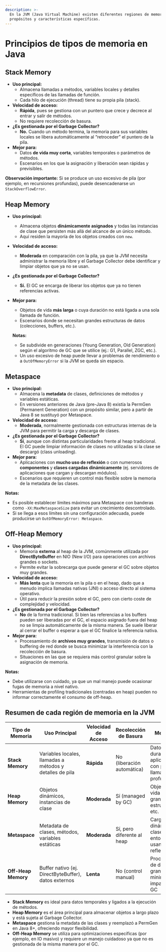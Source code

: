 ```yaml
---
description: >-
  En la JVM (Java Virtual Machine) existen diferentes regiones de memoria con
  propósitos y características específicas.
---
```


# Principios de tipos de memoria en Java

## Stack Memory

* **Uso principal:**
  * Almacena llamadas a métodos, variables locales y detalles específicos de las llamadas de función.
  * Cada hilo de ejecución (thread) tiene su propia pila (stack).
* **Velocidad de acceso:**
  * **Rápida**, pues se gestiona con un puntero que crece y decrece al entrar y salir de métodos.
  * No requiere recolección de basura.
* **¿Es gestionada por el Garbage Collector?**
  * **No.** Cuando un método termina, la memoria para sus variables locales se libera automáticamente al “retroceder” el puntero de la pila.
* **Mejor para:**
  * Datos **de vida muy corta**, variables temporales o parámetros de métodos.
  * Escenarios en los que la asignación y liberación sean rápidas y previsibles.

**Observación importante:** Si se produce un uso excesivo de pila (por ejemplo, en recursiones profundas), puede desencadenarse un `StackOverflowError`.

## Heap Memory

* **Uso principal:**
  * Almacena objetos **dinámicamente asignados** y todas las instancias de clase que persisten más allá del alcance de un único método.
  * Aquí residen la mayoría de los objetos creados con `new`.
* **Velocidad de acceso:**
  * **Moderada** en comparación con la pila, ya que la JVM necesita administrar la memoria libre y el Garbage Collector debe identificar y limpiar objetos que ya no se usan.
* **¿Es gestionada por el Garbage Collector?**
  * **Sí.** El GC se encarga de liberar los objetos que ya no tienen referencias activas.
*   **Mejor para:**

    * Objetos de vida **más larga** o cuya duración no está ligada a una sola llamada de función.
    * Escenarios donde se necesitan grandes estructuras de datos (colecciones, buffers, etc.).

    **Notas:**

    * Se subdivide en generaciones (Young Generation, Old Generation) según el algoritmo de GC que se utilice (ej.: G1, Parallel, ZGC, etc.).
    * Un uso excesivo de heap puede llevar a problemas de rendimiento o a `OutOfMemoryError` si la JVM se queda sin espacio.

## Metaspace

* **Uso principal:**
  * Almacena la **metadata** de clases, definiciones de métodos y variables estáticas.
  * En versiones anteriores de Java (pre-Java 8) existía la PermGen (Permanent Generation) con un propósito similar, pero a partir de Java 8 se sustituyó por Metaspace.
* **Velocidad de acceso:**
  * **Moderada**, normalmente gestionada con estructuras internas de la JVM para permitir la carga y descarga de clases.
* **¿Es gestionada por el Garbage Collector?**
  * **Sí**, aunque con distintas particularidades frente al heap tradicional. El GC puede limpiar información de clases no utilizadas si la clase se descargó (class unloading).
* **Mejor para:**
  * Aplicaciones con **mucho uso de reflexión** o con numerosos **componentes** y **clases cargadas dinámicamente** (ej. servidores de aplicaciones que cargan y descargan módulos).
  * Escenarios que requieren un control más flexible sobre la memoria de la metadata de las clases.

**Notas:**

* Es posible establecer límites máximos para Metaspace con banderas como `-XX:MaxMetaspaceSize` para evitar un crecimiento descontrolado.
* Si se llega a esos límites sin una configuración adecuada, puede producirse un `OutOfMemoryError: Metaspace`.

## Off-Heap Memory

* **Uso principal:**
  * Memoria **externa** al heap de la JVM, comúnmente utilizada por **DirectByteBuffer** en NIO (New I/O) para operaciones con archivos grandes o sockets.
  * Permite evitar la sobrecarga que puede generar el GC sobre objetos muy grandes.
* **Velocidad de acceso:**
  * **Más lenta** que la memoria en la pila o en el heap, dado que a menudo implica llamadas nativas (JNI) o acceso directo al sistema operativo.
  * Útil para reducir la presión sobre el GC, pero con cierto coste de complejidad y velocidad.
* **¿Es gestionada por el Garbage Collector?**
  * **No** de la forma tradicional. Si bien las referencias a los buffers pueden ser liberadas por el GC, el espacio asignado fuera del heap no se limpia automáticamente de la misma manera. Se suele liberar al cerrar el buffer o esperar a que el GC finalice la referencia nativa.
* **Mejor para:**
  * Procesamiento de **archivos muy grandes**, transmisión de datos o buffering de red donde se busca minimizar la interferencia con la recolección de basura.
  * Situaciones en las que se requiera más control granular sobre la asignación de memoria.

**Notas:**

* Debe utilizarse con cuidado, ya que un mal manejo puede ocasionar fugas de memoria a nivel nativo.
* Herramientas de profiling tradicionales (centradas en heap) pueden no informar correctamente el consumo de off-heap.

## Resumen de cada región de memoria en la JVM

| **Tipo de Memoria** | **Uso Principal**                                        | **Velocidad de Acceso** | **Recolección de Basura**  | **Mejor Para**                                                     |
| ------------------- | -------------------------------------------------------- | ----------------------- | -------------------------- | ------------------------------------------------------------------ |
| **Stack Memory**    | Variables locales, llamadas a métodos y detalles de pila | **Rápida**              | No (liberación automática) | Datos de corta duración, aplicaciones con pocas llamadas profundas |
| **Heap Memory**     | Objetos dinámicos, instancias de clase                   | **Moderada**            | Sí (managed by GC)         | Objetos de vida larga, grandes estructuras, etc.                   |
| **Metaspace**       | Metadata de clases, métodos, variables estáticas         | **Moderada**            | Sí, pero diferente al heap | Carga dinámica de clases, entornos que usan mucha reflexión        |
| **Off-Heap Memory** | Buffer nativo (ej. DirectByteBuffer), datos externos     | **Lenta**               | No (control manual)        | Procesamiento de datos grandes, minimizando impacto en el GC       |

* **Stack Memory** es ideal para datos temporales y ligados a la ejecución de métodos.
* **Heap Memory** es el área principal para almacenar objetos a largo plazo y está sujeta al Garbage Collector.
* **Metaspace** gestiona la metadata de las clases y reemplazó a PermGen en Java 8+, ofreciendo mayor flexibilidad.
* **Off-Heap Memory** se utiliza para optimizaciones específicas (por ejemplo, en IO masivo) y requiere un manejo cuidadoso ya que no es gestionada de la misma manera por el GC.
